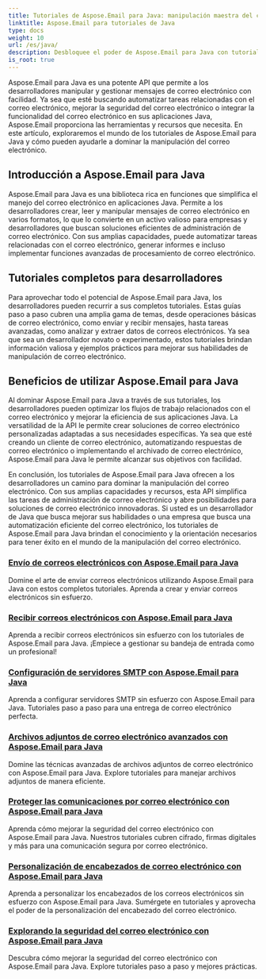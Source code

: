 ```yaml
---
title: Tutoriales de Aspose.Email para Java: manipulación maestra del correo electrónico
linktitle: Aspose.Email para tutoriales de Java
type: docs
weight: 10
url: /es/java/
description: Desbloquee el poder de Aspose.Email para Java con tutoriales completos. Aprenda a manipular, administrar y más el correo electrónico.
is_root: true
---
```


Aspose.Email para Java es una potente API que permite a los desarrolladores manipular y gestionar mensajes de correo electrónico con facilidad. Ya sea que esté buscando automatizar tareas relacionadas con el correo electrónico, mejorar la seguridad del correo electrónico o integrar la funcionalidad del correo electrónico en sus aplicaciones Java, Aspose.Email proporciona las herramientas y recursos que necesita. En este artículo, exploraremos el mundo de los tutoriales de Aspose.Email para Java y cómo pueden ayudarle a dominar la manipulación del correo electrónico.

## Introducción a Aspose.Email para Java

Aspose.Email para Java es una biblioteca rica en funciones que simplifica el manejo del correo electrónico en aplicaciones Java. Permite a los desarrolladores crear, leer y manipular mensajes de correo electrónico en varios formatos, lo que lo convierte en un activo valioso para empresas y desarrolladores que buscan soluciones eficientes de administración de correo electrónico. Con sus amplias capacidades, puede automatizar tareas relacionadas con el correo electrónico, generar informes e incluso implementar funciones avanzadas de procesamiento de correo electrónico.

## Tutoriales completos para desarrolladores

Para aprovechar todo el potencial de Aspose.Email para Java, los desarrolladores pueden recurrir a sus completos tutoriales. Estas guías paso a paso cubren una amplia gama de temas, desde operaciones básicas de correo electrónico, como enviar y recibir mensajes, hasta tareas avanzadas, como analizar y extraer datos de correos electrónicos. Ya sea que sea un desarrollador novato o experimentado, estos tutoriales brindan información valiosa y ejemplos prácticos para mejorar sus habilidades de manipulación de correo electrónico.

## Beneficios de utilizar Aspose.Email para Java

Al dominar Aspose.Email para Java a través de sus tutoriales, los desarrolladores pueden optimizar los flujos de trabajo relacionados con el correo electrónico y mejorar la eficiencia de sus aplicaciones Java. La versatilidad de la API le permite crear soluciones de correo electrónico personalizadas adaptadas a sus necesidades específicas. Ya sea que esté creando un cliente de correo electrónico, automatizando respuestas de correo electrónico o implementando el archivado de correo electrónico, Aspose.Email para Java le permite alcanzar sus objetivos con facilidad.

En conclusión, los tutoriales de Aspose.Email para Java ofrecen a los desarrolladores un camino para dominar la manipulación del correo electrónico. Con sus amplias capacidades y recursos, esta API simplifica las tareas de administración de correo electrónico y abre posibilidades para soluciones de correo electrónico innovadoras. Si usted es un desarrollador de Java que busca mejorar sus habilidades o una empresa que busca una automatización eficiente del correo electrónico, los tutoriales de Aspose.Email para Java brindan el conocimiento y la orientación necesarios para tener éxito en el mundo de la manipulación del correo electrónico.

### [Envío de correos electrónicos con Aspose.Email para Java](./sending-emails/)
Domine el arte de enviar correos electrónicos utilizando Aspose.Email para Java con estos completos tutoriales. Aprenda a crear y enviar correos electrónicos sin esfuerzo.
### [Recibir correos electrónicos con Aspose.Email para Java](./receiving-emails/)
Aprenda a recibir correos electrónicos sin esfuerzo con los tutoriales de Aspose.Email para Java. ¡Empiece a gestionar su bandeja de entrada como un profesional!
### [Configuración de servidores SMTP con Aspose.Email para Java](./configuring-smtp-servers/)
Aprenda a configurar servidores SMTP sin esfuerzo con Aspose.Email para Java. Tutoriales paso a paso para una entrega de correo electrónico perfecta.
### [Archivos adjuntos de correo electrónico avanzados con Aspose.Email para Java](./advanced-email-attachments/)
Domine las técnicas avanzadas de archivos adjuntos de correo electrónico con Aspose.Email para Java. Explore tutoriales para manejar archivos adjuntos de manera eficiente.
### [Proteger las comunicaciones por correo electrónico con Aspose.Email para Java](./securing-email-communications/)
Aprenda cómo mejorar la seguridad del correo electrónico con Aspose.Email para Java. Nuestros tutoriales cubren cifrado, firmas digitales y más para una comunicación segura por correo electrónico.
### [Personalización de encabezados de correo electrónico con Aspose.Email para Java](./customizing-email-headers/)
Aprenda a personalizar los encabezados de los correos electrónicos sin esfuerzo con Aspose.Email para Java. Sumérgete en tutoriales y aprovecha el poder de la personalización del encabezado del correo electrónico.
### [Explorando la seguridad del correo electrónico con Aspose.Email para Java](./exploring-email-security/)
Descubra cómo mejorar la seguridad del correo electrónico con Aspose.Email para Java. Explore tutoriales paso a paso y mejores prácticas.